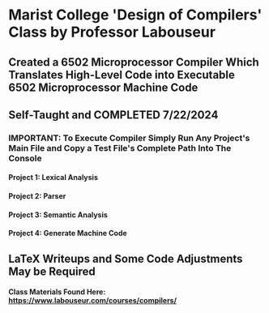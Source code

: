 # Marist College 'Design of Compilers' Class by Professor Labouseur

## Created a 6502 Microprocessor Compiler Which Translates High-Level Code into Executable 6502 Microprocessor Machine Code
## Self-Taught and COMPLETED 7/22/2024

### IMPORTANT: To Execute Compiler Simply Run Any Project's Main File and Copy a Test File's Complete Path Into The Console

#### Project 1: Lexical Analysis
#### Project 2: Parser
#### Project 3: Semantic Analysis
#### Project 4: Generate Machine Code


## LaTeX Writeups and Some Code Adjustments May be Required


#### Class Materials Found Here: https://www.labouseur.com/courses/compilers/

